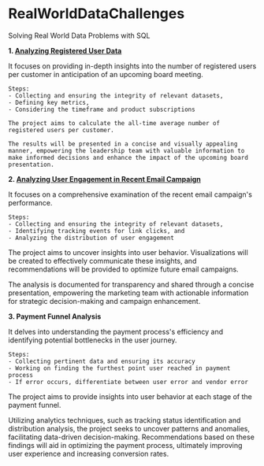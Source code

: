 # RealWorldDataChallenges
Solving Real World Data Problems with SQL

**1. [Analyzing Registered User Data](https://github.com/amanjot-git/RealWorldDataChallenges/blob/main/ProductAnalytics_SQL_CTE_DescriptiveStatistics.txt)**
    
   It focuses on providing in-depth insights into the number of registered users per customer in anticipation of an upcoming board meeting.
    
   ```
   Steps:
   - Collecting and ensuring the integrity of relevant datasets,
   - Defining key metrics, 
   - Considering the timeframe and product subscriptions
   ```
   
    The project aims to calculate the all-time average number of registered users per customer.

    The results will be presented in a concise and visually appealing manner, empowering the leadership team with valuable information to make informed decisions and enhance the impact of the upcoming board presentation.

**2. [Analyzing User Engagement in Recent Email Campaign](https://github.com/amanjot-git/RealWorldDataChallenges/blob/main/ProductAnalytics_SQL_CTE_ExploreVariableDistributions.txt)**

   It focuses on a comprehensive examination of the recent email campaign's performance.
   ```
   Steps:
   - Collecting and ensuring the integrity of relevant datasets,
   - Identifying tracking events for link clicks, and
   - Analyzing the distribution of user engagement
   ```
   
   The project aims to uncover insights into user behavior. Visualizations will be created to effectively communicate these insights, and recommendations will be provided to optimize future email campaigns.

   The analysis is documented for transparency and shared through a concise presentation, empowering the marketing team with actionable information for strategic decision-making and campaign enhancement.


**3. Payment Funnel Analysis**

   It delves into understanding the payment process's efficiency and identifying potential bottlenecks in the user journey. 
   ```
   Steps:
   - Collecting pertinent data and ensuring its accuracy
   - Working on finding the furthest point user reached in payment process
   - If error occurs, differentiate between user error and vendor error
   ```
   
   The project aims to provide insights into user behavior at each stage of the payment funnel. 
   
   Utilizing analytics techniques, such as tracking status identification and distribution analysis, the project seeks to uncover patterns and anomalies, facilitating data-driven decision-making. 
   Recommendations based on these findings will aid in optimizing the payment process, ultimately improving user experience and increasing conversion rates.
  
